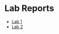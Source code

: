# Lab Reports

* [Lab 1](https://habadjian.github.io/cse15l-lab-reports/lab-report-1-week-2)
* [Lab 2](https://habadjian.github.io/cse15l-lab-reports/lab-report-2-week-4)
